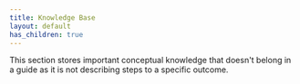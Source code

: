 ```yaml
---
title: Knowledge Base
layout: default
has_children: true
---
```


This section stores important conceptual knowledge that doesn't belong in a guide as it is not describing steps to a specific outcome.
